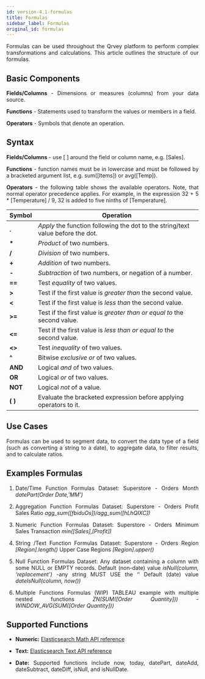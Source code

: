 ```yaml
---
id: version-4.1-formulas
title: Formulas
sidebar_label: Formulas
original_id: formulas
---
```


<div style="text-align: justify">

Formulas can be used throughout the Qrvey platform to perform complex transformations and calculations. This article outlines the structure of our formulas. 

## Basic Components
**Fields/Columns** - Dimensions or measures (columns) from your data source.

**Functions** - Statements used to transform the values or members in a field.

**Operators** - Symbols that denote an operation.

## Syntax
**Fields/Columns** - use [ ] around the field or column name, e.g. [Sales].

**Functions** - function names must be in lowercase and must be followed by a bracketed argument list, e.g. sum([Items]) or avg([Temp]).

**Operators** - the following table shows the available operators. Note, that normal operator precedence applies. For example, in the expression 32 + 5 * [Temperature] / 9, 32 is added to five ninths of [Temperature].

| Symbol | Operation |
|---|---|
|**.**|_Apply_ the function following the dot to the string/text value before the dot.|
|**\***|_Product_ of two numbers.|
|**/**|_Division_ of two numbers.|
|**+**|_Addition_ of two numbers.|
|**-**|_Subtraction_ of two numbers, or negation of a number.|
|**==**|Test _equality_ of two values.|
|**>**|Test if the first value is _greater than_ the second value.|
|**<**|Test if the first value is _less than_ the second value.|
|**>=**|Test if the first value is _greater than or equal to_ the second value.|
|**<=**|Test if the first value is _less than or equal to_ the second value.|
|**<>**|Test _inequality_ of two values.|
|**^**|Bitwise _exclusive or_ of two values.|
|**AND**|Logical _and_ of two values.|
|**OR**|Logical _or_ of two values.|
|**NOT**|Logical _not_ of a value.|
|**( )**|Evaluate the bracketed expression before applying operators to it.|

## Use Cases
Formulas can be used to segment data, to convert the data type of a field (such as converting a string to a date), to aggregate data, to filter results, and to calculate ratios.

## Examples Formulas
1. Date/Time Function Formulas
Dataset: Superstore - Orders
Month  _datePart(Order Date,'MM')_

2. Aggregation Function Formulas
Dataset: Superstore - Orders
Profit Sales Ratio _agg_sum([fbiduOs])/agg_sum([hLhQIXC])_

3. Numeric Function Formulas
Dataset: Superstore - Orders
Minimum Sales Transaction _min([Sales],[Profit])_

4. String /Text Function Formulas
Dataset: Superstore - Orders
Region _[Region].length()_
Upper Case Regions _[Region].upper()_

5. Null Function Formulas
Dataset: Any dataset containing a column with some NULL or EMPTY records.
Default (non-date) value _isNull(column, ‘replacement’)_ -any string MUST USE the ‘’ 
Default (date) value _dateIsNull(column, now())_

6. Multiple Functions Formulas (WIP)
TABLEAU example with multiple nested functions _ZN(SUM([Order Quantity])) - WINDOW_AVG(SUM([Order Quantity]))_  

## Supported Functions
* **Numeric:** [Elasticsearch Math API reference](https://www.elastic.co/guide/en/elasticsearch/painless/7.0/painless-api-reference.html#painless-api-reference-Math)

* **Text:** [Elasticsearch Text API reference](https://www.elastic.co/guide/en/elasticsearch/painless/7.0/painless-api-reference.html#painless-api-reference-String)

* **Date:** Supported functions include now, today, datePart, dateAdd, dateSubtract, dateDiff, isNull, and isNullDate.
